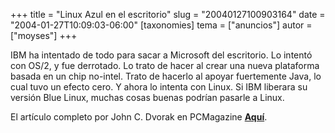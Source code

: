 +++
title = "Linux Azul en el escritorio"
slug = "20040127100903164"
date = "2004-01-27T10:09:03-06:00"
[taxonomies]
tema = ["anuncios"]
autor = ["moyses"]
+++

IBM ha intentado de todo para sacar a Microsoft del escritorio. Lo
intentó con OS/2, y fue derrotado. Lo trato de hacer al crear una nueva
plataforma basada en un chip no-intel. Trato de hacerlo al apoyar
fuertemente Java, lo cual tuvo un efecto cero. Y ahora lo intenta con
Linux. Si IBM liberara su versión Blue Linux, muchas cosas buenas
podrían pasarle a Linux.  
  
El artículo completo por John C. Dvorak en PCMagazine
**[Aquí](http://www.pcmag.com/article2/0,4149,1460599,00.asp)**.

